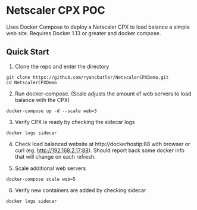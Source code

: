 # Netscaler CPX POC
Uses Docker Compose to deploy a Netscaler CPX to load balance a simple web site. Requires Docker 1.13 or greater and docker compose.

## Quick Start
1. Clone the repo and enter the directory
```
git clone https://github.com/ryancbutler/NetscalerCPXDemo.git
cd NetscalerCPXDemo
```

2. Run docker-compose. (Scale adjusts the amount of web servers to load balance with the CPX)
```
docker-compose up -d --scale web=3
```

3. Verify CPX is ready by checking the sidecar logs
```
docker logs sidecar
```

4. Check load balanced website at http://dockerhostip:88 with browser or curl (eg. http://192.168.2.17:88). Should report back some docker info that will change on each refresh.

5. Scale additional web servers
```
docker-compose scale web=5
```

6. Verify new containers are added by checking sidecar
```
docker logs sidecar
```





